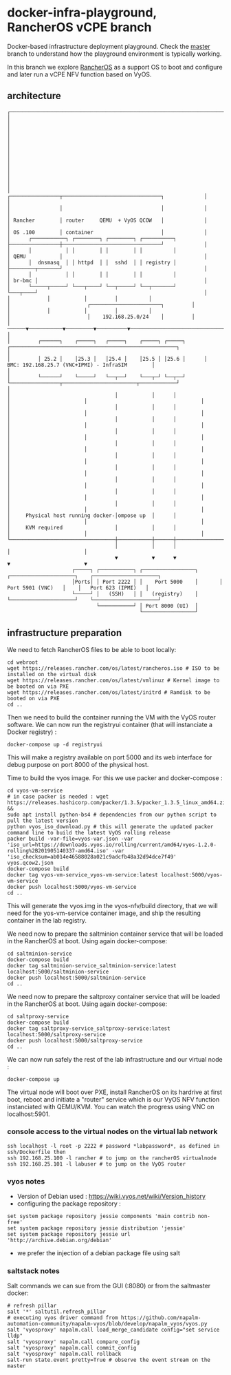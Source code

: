 # docker-infra-playground, RancherOS vCPE branch
Docker-based infrastructure deployment playground. Check the [master](https://github.com/ravens/docker-infra-playground/tree/master) branch to understand how the playground environment is typically working.

In this branch we explore [RancherOS](https://github.com/rancher/os) as a support OS to boot and configure and later run a vCPE NFV function based on VyOS. 

## architecture 

```
┌───────────────────────────────────────────────────────────────────────────────────────────────────────────────────────────────────────────────┐
│                                                                                                                                               │
│                                                                                                                                               │
│                                                                                                                                               │
│                                                                                                                                               │
│                                                                                                                                               │
│                                                                                                                                               │
│                                                                               ┌────────────────┬────────────────────────────────┐             │
│                                                                               │                │                                │             │
│                                                                               │ Rancher        │ router     QEMU  + VyOS QCOW   │             │
│                                                                               │ OS .100        │ container                      │             │
│      ┌───────────┐ ┌────────┐ ┌────────┐ ┌──────────┐                         ├────────────────┼────────────────────────────────┘             │
│      │           │ │        │ │        │ │          │                         │ QEMU           │                                              │
│      │  dnsmasq  │ │ httpd  │ │  sshd  │ │ registry │                         ├────────┬───────┘                                              │
│      │           │ │        │ │        │ │          │                         │ br-bmc │                                                      │
│      └─────┬─────┘ └───┬────┘ └──┬─────┘ └──┬───────┘                         └───┬────┘                                                      │
│            │           │         │          │                                     │                         ┌───────────────────────┐         │
│            │           │         │          │                                     │                         │    192.168.25.0/24    │         │
│      ──────▼───────────▼─────────▼──────────▼─────────────────────────────────────▼─────────────────────────┴───────────────────────┴───▶     │
│         ┌──────┐    ┌─────┐   ┌─────┐    ┌─────┐ ┌─────┐      ┌──────────────────────────────────────────────────────┐                        │
│         │ 25.2 │    │25.3 │   │25.4 │    │25.5 │ │25.6 │      │       BMC: 192.168.25.7 (VNC+IPMI) - InfraSIM        │                        │
│         └──────┘    └─────┘   └──┬──┘    └───┬─┘ └──┬──┘      └────────────────┬────────────────────────┬────────────┘                        │
│                                  │           │      │                          │                        │                                     │
│                                  │           │      │                          │                        │                                     │
│                                  │           │      │                          │                        │                                     │
│                                  │           │      │                          │                        │                                     │
│                                  │           │      │                          │                        │                                     │
│                                  │           │      │                          │                        │                                     │
│                                  │           │      │                          │                        │                                     │
│                                  │           │      │                          │                        │                                     │
│                                  │           │      │                          │                        │                                     │
│                                  │           │      │                          │                        │                                     │
│     Physical host running docker-│ompose up  │      │                          │                        │                                     │
│     KVM required                 │           │      │                          │                        │                                     │
└──────────────────────────────────┼───────────┼──────┼──────────────────────────┼────────────────────────┼─────────────────────────────────────┘
                                   │           │      │                          │                        │                                      
                                   ▼           ▼      ▼                          ▼                        ▼                                      
                     ┌─────┐ ┌───────────┐ ┌─────────────────┐       ┌─────────────────────┐    ┌─────────────────────┐                          
                     │Ports│ │ Port 2222 │ │    Port 5000    │       │   Port 5901 (VNC)   │    │   Port 623 (IPMI)   │                          
                     └─────┘ │   (SSH)   │ │   (registry)    │       └─────────────────────┘    └─────────────────────┘                          
                             └───────────┘ │ Port 8000 (UI)  │                                                                                   
                                           └─────────────────┘                                                                                   
```

## infrastructure preparation

We need to fetch RancherOS files to be able to boot locally:
```
cd webroot
wget https://releases.rancher.com/os/latest/rancheros.iso # ISO to be installed on the virtual disk
wget https://releases.rancher.com/os/latest/vmlinuz # Kernel image to be booted on via PXE
wget https://releases.rancher.com/os/latest/initrd # Ramdisk to be booted on via PXE
cd ..
```

Then we need to build the container running the VM with the VyOS router software. 
We can now run the registryui container (that will instanciate a Docker registry) : 
```
docker-compose up -d registryui
```

This will make a registry available on port 5000 and its web interface for debug purpose on port 8000 of the physical host.

Time to build the vyos image. For this we use packer and docker-compose :
```
cd vyos-vm-service
# in case packer is needed : wget https://releases.hashicorp.com/packer/1.3.5/packer_1.3.5_linux_amd64.zip && 
sudo apt install python-bs4 # dependencies from our python script to pull the latest version
python vyos_iso_download.py # this will generate the updated packer command line to build the latest VyOS rolling release
packer build -var-file=vyos-var.json -var 'iso_url=https://downloads.vyos.io/rolling/current/amd64/vyos-1.2.0-rolling%2B201905140337-amd64.iso' -var 'iso_checksum=ab014e46588028a021c9adcfb48a32d94dce7f49' vyos.qcow2.json
docker-compose build
docker tag vyos-vm-service_vyos-vm-service:latest localhost:5000/vyos-vm-service
docker push localhost:5000/vyos-vm-service
cd ..
```

This will generate the vyos.img in the vyos-nfv/build directory, that we will need for the yos-vm-service container image, and ship the resulting container in the lab registry. 

We need now to prepare the saltminion container service that will be loaded in the RancherOS at boot. Using again docker-compose:
```
cd saltminion-service
docker-compose build
docker tag saltminion-service_saltminion-service:latest localhost:5000/saltminion-service
docker push localhost:5000/saltminion-service
cd ..
```

We need now to prepare the saltproxy container service that will be loaded in the RancherOS at boot. Using again docker-compose:
```
cd saltproxy-service
docker-compose build
docker tag saltproxy-service_saltproxy-service:latest localhost:5000/saltproxy-service
docker push localhost:5000/saltproxy-service
cd ..
```

We can now run safely the rest of the lab infrastructure and our virtual node :
```
docker-compose up
```
The virtual node will boot over PXE, install RancherOS on its hardrive at first boot, reboot and initiate a "router" service which is our VyOS NFV function instanciated with QEMU/KVM. You can watch the progress using VNC on localhost:5901.

### console access to the virtual nodes on the virtual lab network

```
ssh localhost -l root -p 2222 # password *labpassword*, as defined in ssh/Dockerfile then
ssh 192.168.25.100 -l rancher # to jump on the rancherOS virtualnode
ssh 192.168.25.101 -l labuser # to jump on the VyOS router
```

### vyos notes

 * Version of Debian used : https://wiki.vyos.net/wiki/Version_history
 * configuring the package repository :
 ```
set system package repository jessie components 'main contrib non-free'
set system package repository jessie distribution 'jessie'
set system package repository jessie url 'http://archive.debian.org/debian'
 ```
 * we prefer the injection of a debian package file using salt

### saltstack notes

Salt commands we can sue from the GUI (:8080) or from the saltmaster docker:
```
# refresh pillar
salt '*' saltutil.refresh_pillar
# executing vyos driver command from https://github.com/napalm-automation-community/napalm-vyos/blob/develop/napalm_vyos/vyos.py
salt 'vyosproxy' napalm.call load_merge_candidate config="set service lldp"
salt 'vyosproxy' napalm.call compare_config
salt 'vyosproxy' napalm.call commit_config
salt 'vyosproxy' napalm.call rollback
salt-run state.event pretty=True # observe the event stream on the master
```
